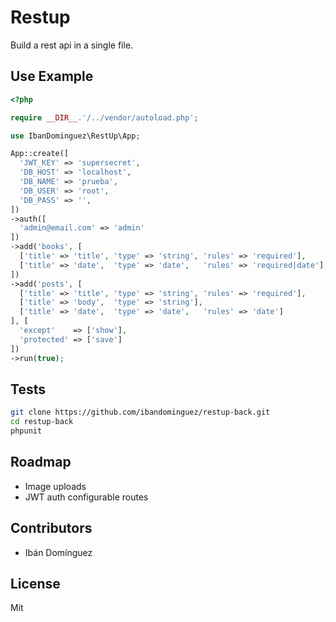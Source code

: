 # Restup
Build a rest api in a single file.

## Use Example
```php
<?php

require __DIR__.'/../vendor/autoload.php';

use IbanDominguez\RestUp\App;

App::create([
  'JWT_KEY' => 'supersecret',
  'DB_HOST' => 'localhost',
  'DB_NAME' => 'prueba',
  'DB_USER' => 'root',
  'DB_PASS' => '',
])
->auth([
  'admin@email.com' => 'admin'
])
->add('books', [
  ['title' => 'title', 'type' => 'string', 'rules' => 'required'],
  ['title' => 'date',  'type' => 'date',   'rules' => 'required|date'],
])
->add('posts', [
  ['title' => 'title', 'type' => 'string', 'rules' => 'required'],
  ['title' => 'body',  'type' => 'string'],
  ['title' => 'date',  'type' => 'date',   'rules' => 'date']
], [
  'except'    => ['show'],
  'protected' => ['save']
])
->run(true);
```

## Tests
```sh
git clone https://github.com/ibandominguez/restup-back.git
cd restup-back
phpunit
```

## Roadmap
* Image uploads
* JWT auth configurable routes

## Contributors
* Ibán Domínguez

## License
Mit
